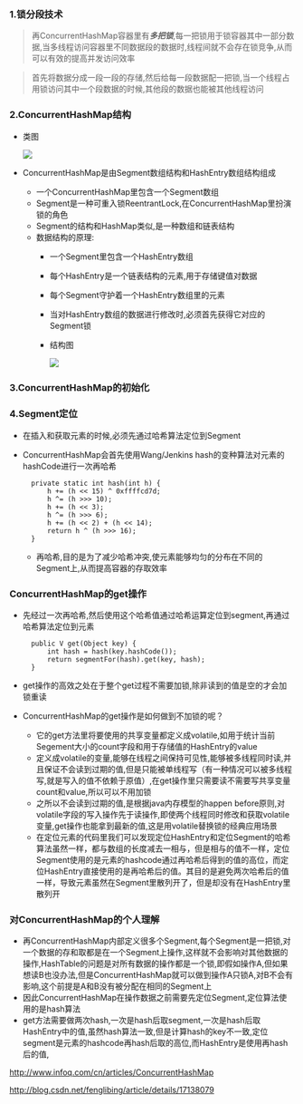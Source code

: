 ### 1.锁分段技术
> 再ConcurrentHashMap容器里有***多把锁***,每一把锁用于锁容器其中一部分数据,当多线程访问容器里不同数据段的数据时,线程间就不会存在锁竞争,从而可以有效的提高并发访问效率

> 首先将数据分成一段一段的存储,然后给每一段数据配一把锁,当一个线程占用锁访问其中一个段数据的时候,其他段的数据也能被其他线程访问

### 2.ConcurrentHashMap结构
* 类图

	![](http://i.imgur.com/4qud5ho.jpg)

* ConcurrentHashMap是由Segment数组结构和HashEntry数组结构组成
	* 一个ConcurrentHashMap里包含一个Segment数组
	* Segment是一种可重入锁ReentrantLock,在ConcurrentHashMap里扮演锁的角色
	* Segment的结构和HashMap类似,是一种数组和链表结构
	* 数据结构的原理:
		* 一个Segment里包含一个HashEntry数组
		* 每个HashEntry是一个链表结构的元素,用于存储键值对数据
		* 每个Segment守护着一个HashEntry数组里的元素
		* 当对HashEntry数组的数据进行修改时,必须首先获得它对应的Segment锁
		* 结构图
		
			![](http://i.imgur.com/sdKHjLB.jpg)
### 3.ConcurrentHashMap的初始化

### 4.Segment定位
* 在插入和获取元素的时候,必须先通过哈希算法定位到Segment
* ConcurrentHashMap会首先使用Wang/Jenkins hash的变种算法对元素的hashCode进行一次再哈希

		private static int hash(int h) {
	        h += (h << 15) ^ 0xffffcd7d;
	        h ^= (h >>> 10);
	        h += (h << 3);
	        h ^= (h >>> 6);
	        h += (h << 2) + (h << 14);
	        return h ^ (h >>> 16);
    	}
	* 再哈希,目的是为了减少哈希冲突,使元素能够均匀的分布在不同的Segment上,从而提高容器的存取效率

### ConcurrentHashMap的get操作
* 先经过一次再哈希,然后使用这个哈希值通过哈希运算定位到segment,再通过哈希算法定位到元素

		public V get(Object key) {
		    int hash = hash(key.hashCode());
		    return segmentFor(hash).get(key, hash);
		}
* get操作的高效之处在于整个get过程不需要加锁,除非读到的值是空的才会加锁重读
* ConcurrentHashMap的get操作是如何做到不加锁的呢？
	* 它的get方法里将要使用的共享变量都定义成volatile,如用于统计当前Segement大小的count字段和用于存储值的HashEntry的value
	* 定义成volatile的变量,能够在线程之间保持可见性,能够被多线程同时读,并且保证不会读到过期的值,但是只能被单线程写（有一种情况可以被多线程写,就是写入的值不依赖于原值）,在get操作里只需要读不需要写共享变量count和value,所以可以不用加锁
	* 之所以不会读到过期的值,是根据java内存模型的happen before原则,对volatile字段的写入操作先于读操作,即使两个线程同时修改和获取volatile变量,get操作也能拿到最新的值,这是用volatile替换锁的经典应用场景
	* 在定位元素的代码里我们可以发现定位HashEntry和定位Segment的哈希算法虽然一样，都与数组的长度减去一相与，但是相与的值不一样，定位Segment使用的是元素的hashcode通过再哈希后得到的值的高位，而定位HashEntry直接使用的是再哈希后的值。其目的是避免两次哈希后的值一样，导致元素虽然在Segment里散列开了，但是却没有在HashEntry里散列开
### 对ConcurrentHashMap的个人理解
* 再ConcurrentHashMap内部定义很多个Segment,每个Segment是一把锁,对一个数据的存和取都是在一个Segment上操作,这样就不会影响对其他数据的操作,HashTable的问题是对所有数据的操作都是一个锁,即假如操作A,但如果想读B也没办法,但是ConcurrentHashMap就可以做到操作A只锁A,对B不会有影响,这个前提是A和B没有被分配在相同的Segment上
* 因此ConcurrentHashMap在操作数据之前需要先定位Segment,定位算法使用的是hash算法
* get方法需要做两次hash,一次是hash后取segment,一次是hash后取HashEntry中的值,虽然hash算法一致,但是计算hash的key不一致,定位segment是元素的hashcode再hash后取的高位,而HashEntry是使用再hash后的值,


http://www.infoq.com/cn/articles/ConcurrentHashMap

http://blog.csdn.net/fenglibing/article/details/17138079